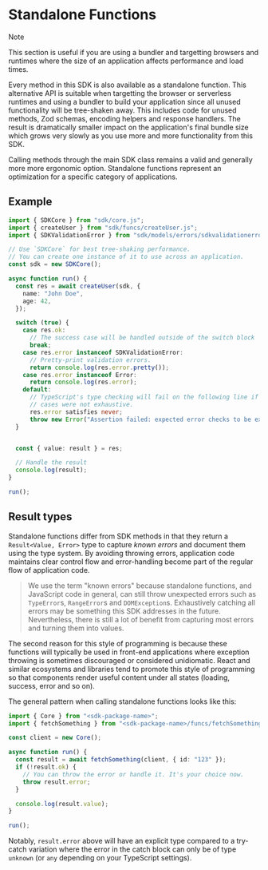# Standalone Functions

> [!NOTE]
> This section is useful if you are using a bundler and targetting browsers and
> runtimes where the size of an application affects performance and load times. 

Every method in this SDK is also available as a standalone function. This
alternative API is suitable when targetting the browser or serverless runtimes
and using a bundler to build your application since all unused functionality
will be tree-shaken away. This includes code for unused methods, Zod schemas,
encoding helpers and response handlers. The result is dramatically smaller
impact on the application's final bundle size which grows very slowly as you use
more and more functionality from this SDK.

Calling methods through the main SDK class remains a valid and generally more
more ergonomic option. Standalone functions represent an optimization for a
specific category of applications.

## Example

```typescript
import { SDKCore } from "sdk/core.js";
import { createUser } from "sdk/funcs/createUser.js";
import { SDKValidationError } from "sdk/models/errors/sdkvalidationerror.js";

// Use `SDKCore` for best tree-shaking performance.
// You can create one instance of it to use across an application.
const sdk = new SDKCore();

async function run() {
  const res = await createUser(sdk, {
    name: "John Doe",
    age: 42,
  });

  switch (true) {
    case res.ok:
      // The success case will be handled outside of the switch block
      break;
    case res.error instanceof SDKValidationError:
      // Pretty-print validation errors.
      return console.log(res.error.pretty());
    case res.error instanceof Error:
      return console.log(res.error);
    default:
      // TypeScript's type checking will fail on the following line if the above
      // cases were not exhaustive.
      res.error satisfies never;
      throw new Error("Assertion failed: expected error checks to be exhaustive: " + res.error);
  }


  const { value: result } = res;

  // Handle the result
  console.log(result);
}

run();
```

## Result types

Standalone functions differ from SDK methods in that they return a
`Result<Value, Error>` type to capture _known errors_ and document them using
the type system. By avoiding throwing errors, application code maintains clear
control flow and error-handling become part of the regular flow of application
code.

> We use the term "known errors" because standalone functions, and JavaScript
> code in general, can still throw unexpected errors such as `TypeError`s,
> `RangeError`s and `DOMException`s. Exhaustively catching all errors may be
> something this SDK addresses in the future. Nevertheless, there is still a lot
> of benefit from capturing most errors and turning them into values.

The second reason for this style of programming is because these functions will
typically be used in front-end applications where exception throwing is
sometimes discouraged or considered unidiomatic. React and similar ecosystems
and libraries tend to promote this style of programming so that components
render useful content under all states (loading, success, error and so on).

The general pattern when calling standalone functions looks like this:

```typescript
import { Core } from "<sdk-package-name>";
import { fetchSomething } from "<sdk-package-name>/funcs/fetchSomething.js";

const client = new Core();

async function run() {
  const result = await fetchSomething(client, { id: "123" });
  if (!result.ok) {
    // You can throw the error or handle it. It's your choice now.
    throw result.error;
  }

  console.log(result.value);
}

run();
```

Notably, `result.error` above will have an explicit type compared to a try-catch
variation where the error in the catch block can only be of type `unknown` (or
`any` depending on your TypeScript settings).